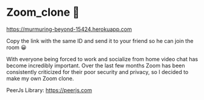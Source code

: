 ﻿# Zoom_clone 🚀

https://murmuring-beyond-15424.herokuapp.com


Copy the link with the same ID  and send it to your friend so he can join the room  😀


With everyone being forced to work and socialize from home video chat has become incredibly important. Over the last few months Zoom has been consistently criticized for their poor security and privacy, so I decided to make my own Zoom clone.

PeerJs Library: https://peerjs.com
